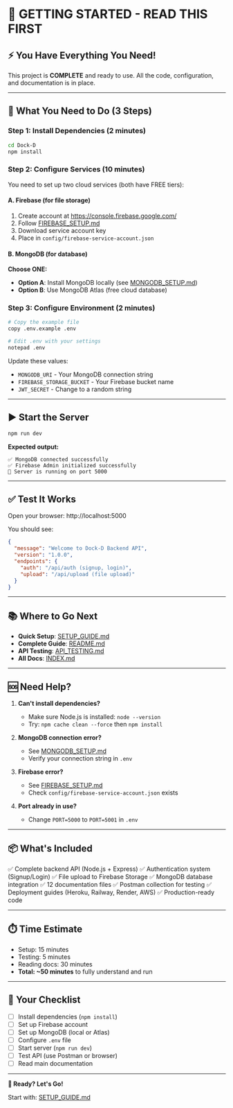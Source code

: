 # 🎯 GETTING STARTED - READ THIS FIRST

## ⚡ You Have Everything You Need!

This project is **COMPLETE** and ready to use. All the code, configuration, and documentation is in place.

---

## 🚦 What You Need to Do (3 Steps)

### Step 1: Install Dependencies (2 minutes)
```bash
cd Dock-D
npm install
```

### Step 2: Configure Services (10 minutes)

You need to set up two cloud services (both have FREE tiers):

#### A. Firebase (for file storage)
1. Create account at https://console.firebase.google.com/
2. Follow [FIREBASE_SETUP.md](FIREBASE_SETUP.md)
3. Download service account key
4. Place in `config/firebase-service-account.json`

#### B. MongoDB (for database)
**Choose ONE:**
- **Option A**: Install MongoDB locally (see [MONGODB_SETUP.md](MONGODB_SETUP.md))
- **Option B**: Use MongoDB Atlas (free cloud database)

### Step 3: Configure Environment (2 minutes)
```bash
# Copy the example file
copy .env.example .env

# Edit .env with your settings
notepad .env
```

Update these values:
- `MONGODB_URI` - Your MongoDB connection string
- `FIREBASE_STORAGE_BUCKET` - Your Firebase bucket name
- `JWT_SECRET` - Change to a random string

---

## ▶️ Start the Server

```bash
npm run dev
```

**Expected output:**
```
✅ MongoDB connected successfully
✅ Firebase Admin initialized successfully
🚀 Server is running on port 5000
```

---

## ✅ Test It Works

Open your browser: http://localhost:5000

You should see:
```json
{
  "message": "Welcome to Dock-D Backend API",
  "version": "1.0.0",
  "endpoints": {
    "auth": "/api/auth (signup, login)",
    "upload": "/api/upload (file upload)"
  }
}
```

---

## 📚 Where to Go Next

- **Quick Setup**: [SETUP_GUIDE.md](SETUP_GUIDE.md)
- **Complete Guide**: [README.md](README.md)
- **API Testing**: [API_TESTING.md](API_TESTING.md)
- **All Docs**: [INDEX.md](INDEX.md)

---

## 🆘 Need Help?

1. **Can't install dependencies?**
   - Make sure Node.js is installed: `node --version`
   - Try: `npm cache clean --force` then `npm install`

2. **MongoDB connection error?**
   - See [MONGODB_SETUP.md](MONGODB_SETUP.md)
   - Verify your connection string in `.env`

3. **Firebase error?**
   - See [FIREBASE_SETUP.md](FIREBASE_SETUP.md)
   - Check `config/firebase-service-account.json` exists

4. **Port already in use?**
   - Change `PORT=5000` to `PORT=5001` in `.env`

---

## 📦 What's Included

✅ Complete backend API (Node.js + Express)
✅ Authentication system (Signup/Login)
✅ File upload to Firebase Storage
✅ MongoDB database integration
✅ 12 documentation files
✅ Postman collection for testing
✅ Deployment guides (Heroku, Railway, Render, AWS)
✅ Production-ready code

---

## ⏱️ Time Estimate

- Setup: 15 minutes
- Testing: 5 minutes
- Reading docs: 30 minutes
- **Total: ~50 minutes** to fully understand and run

---

## 🎯 Your Checklist

- [ ] Install dependencies (`npm install`)
- [ ] Set up Firebase account
- [ ] Set up MongoDB (local or Atlas)
- [ ] Configure `.env` file
- [ ] Start server (`npm run dev`)
- [ ] Test API (use Postman or browser)
- [ ] Read main documentation

---

**🚀 Ready? Let's Go!**

Start with: [SETUP_GUIDE.md](SETUP_GUIDE.md)
